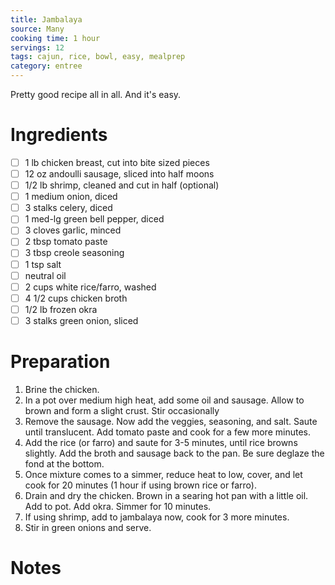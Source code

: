 ```yaml
---
title: Jambalaya
source: Many
cooking time: 1 hour
servings: 12
tags: cajun, rice, bowl, easy, mealprep
category: entree
---
```


Pretty good recipe all in all. And it's easy.

Ingredients
===========

* [ ] 1 lb chicken breast, cut into bite sized pieces
* [ ] 12 oz andoulli sausage, sliced into half moons
* [ ] 1/2 lb shrimp, cleaned and cut in half (optional)
* [ ] 1 medium onion, diced
* [ ] 3 stalks celery, diced
* [ ] 1 med-lg green bell pepper, diced
* [ ] 3 cloves garlic, minced
* [ ] 2 tbsp tomato paste
* [ ] 3 tbsp creole seasoning
* [ ] 1 tsp salt
* [ ] neutral oil
* [ ] 2 cups white rice/farro, washed
* [ ] 4 1/2 cups chicken broth
* [ ] 1/2 lb frozen okra
* [ ] 3 stalks green onion, sliced

Preparation
===========
1. Brine the chicken.
2. In a pot over medium high heat, add some oil and sausage. Allow to brown and form a slight crust. Stir occasionally
3. Remove the sausage. Now add the veggies, seasoning, and salt. Saute until translucent. Add tomato paste and cook for a few more minutes.
5. Add the rice (or farro) and saute for 3-5 minutes, until rice browns slightly. Add the broth and sausage back to the pan. Be sure deglaze the fond at the bottom.
6. Once mixture comes to a simmer, reduce heat to low, cover, and let cook for 20 minutes (1 hour if using brown rice or farro).
6. Drain and dry the chicken. Brown in a searing hot pan with a little oil. Add to pot. Add okra. Simmer for 10 minutes.
7. If using shrimp, add to jambalaya now, cook for 3 more minutes.
8. Stir in green onions and serve.


Notes
=====



